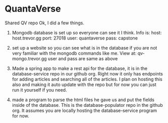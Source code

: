 # QuantaVerse
Shared QV repo 
Ok, I did a few things.

1. Mongodb database is set up so everyone can see it I think. Info is:
host: host.trevor.gg
port: 27018
user: quantaverse
pass: capstone

2. set up a website so you can see what is in the database if you are not very familiar with the mongodb commands like me. View at: qv-mongo.trevor.gg
user and pass are same as above

3. Made a spring app to make a rest api for the database, it is in the database-service repo in our github org. Right now it only has endpoints for adding articles and searching all of the articles. I plan on hosting this also and making it auto update with the repo but for now you can just run it yourself if you need.

4. made a program to parse the html files he gave us and put the fields inside of the database. This is the database-populator repo in the github org. It assumes you are locally hosting the database-service program for now.
